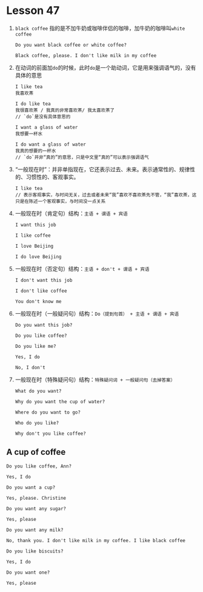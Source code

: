 # Lesson 47

1. `black coffee` 指的是不加牛奶或咖啡伴侣的咖啡，加牛奶的咖啡叫`white coffee`

   ```
   Do you want black coffee or white coffee?

   Black coffee, please. I don't like milk in my coffee
   ```

2. 在动词的前面加`do`的时候，此时`do`是一个助动词，它是用来强调语气的，没有具体的意思

   ```
   I like tea
   我喜欢茶

   I do like tea
   我很喜欢茶 / 我真的非常喜欢茶/ 我太喜欢茶了
   // `do`是没有具体意思的

   I want a glass of water
   我想要一杯水

   I do want a glass of water
   我真的想要的一杯水
   // `do`并非“真的”的意思，只是中文里“真的”可以表示强调语气
   ```

3. “一般现在时”：并非单指现在，它还表示过去、未来。表示通常性的、规律性的、习惯性的、客观事实。

   ```
   I like tea
   // 表示客观事实，与时间无关，过去或者未来“我”喜欢不喜欢茶先不管，“我”喜欢茶，这只是在陈述一个客观事实，与时间没一点关系
   ```

4. 一般现在时（肯定句）结构：`主语 + 谓语 + 宾语`

   ```
   I want this job

   I like coffee

   I love Beijing

   I do love Beijing
   ```

5. 一般现在时（否定句）结构：`主语 + don't + 谓语 + 宾语`

   ```
   I don't want this job

   I don't like coffee

   You don't know me
   ```

6. 一般现在时（一般疑问句）结构：`Do（提到句首） + 主语 + 谓语 + 宾语`

   ```
   Do you want this job?

   Do you like coffee?

   Do you like me?

   Yes, I do

   No, I don't
   ```

7. 一般现在时（特殊疑问句）结构：`特殊疑问词 + 一般疑问句（去掉答案）`

   ```
   What do you want?

   Why do you want the cup of water?

   Where do you want to go?

   Who do you like?

   Why don't you like coffee?
   ```

## A cup of coffee

```
Do you like coffee, Ann?

Yes, I do

Do you want a cup?

Yes, please. Christine

Do you want any sugar?

Yes, please

Do you want any milk?

No, thank you. I don't like milk in my coffee. I like black coffee

Do you like biscuits?

Yes, I do

Do you want one?

Yes, please
```
